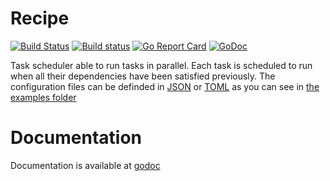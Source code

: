 # Recipe

[![Build Status](https://travis-ci.org/Kerrigan29a/recipe.svg?branch=master)](https://travis-ci.org/Kerrigan29a/recipe)
[![Build status](https://ci.appveyor.com/api/projects/status/6pc8ix5w3btsw75l/branch/master?svg=true)](https://ci.appveyor.com/project/Kerrigan29a/recipe/branch/master)
[![Go Report Card](https://goreportcard.com/badge/github.com/kerrigan29a/recipe)](https://goreportcard.com/report/github.com/kerrigan29a/recipe)
[![GoDoc](https://godoc.org/github.com/Kerrigan29a/recipe?status.svg)](https://godoc.org/github.com/Kerrigan29a/recipe)


Task scheduler able to run tasks in parallel.
Each task is scheduled to run when all their dependencies have been satisfied previously.
The configuration files can be definded in [JSON](https://json.org/) or [TOML](https://github.com/toml-lang/toml) as you
can see in [the examples folder](examples)

# Documentation

Documentation is available at [godoc](https://godoc.org/github.com/Kerrigan29a/recipe)

